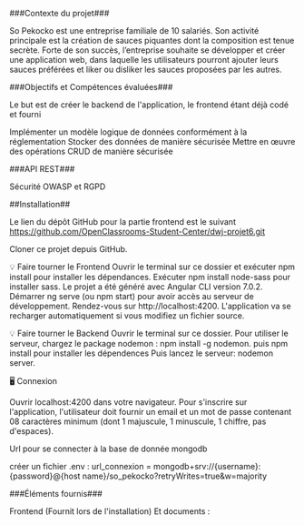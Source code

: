 ###Contexte du projet###

So Pekocko est une entreprise familiale de 10 salariés.
Son activité principale est la création de sauces piquantes dont la composition est tenue secrète.
Forte de son succès, l’entreprise souhaite se développer et créer une application web, dans laquelle les utilisateurs pourront ajouter leurs sauces préférées et liker ou disliker les sauces proposées par les autres.

###Objectifs et Compétences évaluées###

Le but est de créer le backend de l'application, le frontend étant déjà codé et fourni

Implémenter un modèle logique de données conformément à la réglementation
Stocker des données de manière sécurisée
Mettre en œuvre des opérations CRUD de manière sécurisée

###API REST###

Sécurité OWASP et RGPD

##Installation##

Le lien du dépôt GitHub pour la partie frontend est le suivant https://github.com/OpenClassrooms-Student-Center/dwj-projet6.git

Cloner ce projet depuis GitHub.

💡   Faire tourner le Frontend
Ouvrir le terminal sur ce dossier et exécuter npm install pour installer les dépendances.
Exécuter npm install node-sass pour installer sass.
Le projet a été généré avec Angular CLI version 7.0.2.
Démarrer ng serve (ou npm start) pour avoir accès au serveur de développement.
Rendez-vous sur http://localhost:4200.
L'application va se recharger automatiquement si vous modifiez un fichier source.

💡   Faire tourner le Backend
Ouvrir le terminal sur ce dossier.
Pour utiliser le serveur, chargez le package nodemon : npm install -g nodemon.
puis npm install pour installer les dépendences
Puis lancez le serveur: nodemon server.

🖥   Connexion

Ouvrir localhost:4200 dans votre navigateur.
Pour s'inscrire sur l'application, l'utilisateur doit fournir un email et un mot de passe contenant 08 caractères minimum (dont 1 majuscule, 1 minuscule, 1 chiffre, pas d'espaces).

Url pour se connecter à la base de donnée mongodb

créer un fichier .env : 
url_connexion = mongodb+srv://{username}:{password}@{host name}/so_pekocko?retryWrites=true&w=majority

###Éléments fournis###

Frontend (Fournit lors de l'installation)
Et documents :



